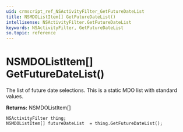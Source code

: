 ```yaml
---
uid: crmscript_ref_NSActivityFilter_GetFutureDateList
title: NSMDOListItem[] GetFutureDateList()
intellisense: NSActivityFilter.GetFutureDateList
keywords: NSActivityFilter, GetFutureDateList
so.topic: reference
---
```


# NSMDOListItem[] GetFutureDateList()

The list of future date selections. This is a static MDO list with standard values.

**Returns:** NSMDOListItem[]

```crmscript
NSActivityFilter thing;
NSMDOListItem[] futureDateList  = thing.GetFutureDateList();
```
